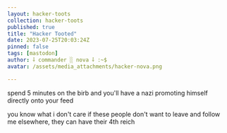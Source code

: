 ```yaml
---
layout: hacker-toots
collection: hacker-toots
published: true
title: "Hacker Tooted"
date: 2023-07-25T20:03:24Z
pinned: false
tags: [mastodon]
author: ⸸ commander ░ nova ⸸ :~$
avatar: /assets/media_attachments/hacker-nova.png

---
```


<p>spend 5 minutes on the birb and you&#39;ll have a nazi promoting himself directly onto your feed</p><p>you know what i don&#39;t care if these people don&#39;t want to leave and follow me elsewhere, they can have their 4th reich</p>


